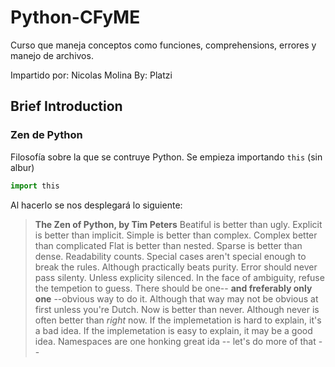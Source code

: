 # Python-CFyME

Curso que maneja conceptos como funciones, comprehensions, errores y manejo de archivos.

Impartido por: Nicolas Molina
By: Platzi

## Brief Introduction

### Zen de Python

Filosofía sobre la que se contruye Python. Se empieza importando `this` (sin albur)

```python
import this
```

Al hacerlo se nos desplegará lo siguiente:

> **The Zen of Python, by Tim Peters**
> Beatiful is better than ugly.
> Explicit is better than implicit.
> Simple is better than complex.
> Complex better than complicated
> Flat is better than nested.
> Sparse is better than dense.
> Readability counts.
> Special cases aren't special enough to break the rules.
> Although practically beats purity.
> Error should never pass silenty.
> Unless explicity silenced.
> In the face of ambiguity, refuse the tempetion to guess.
> There should be one-- **and freferably only one** --obvious way to do it.
> Although that way may not be obvious at first unless you're Dutch.
> Now is better than never.
> Although never is often better than *right* now.
> If the implemetation is hard to explain, it's a bad idea.
> If the implemetation is easy to explain, it may be a good idea.
> Namespaces are one honking great ida -- let's do more of that --
